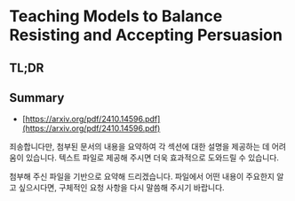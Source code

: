 # Teaching Models to Balance Resisting and Accepting Persuasion
## TL;DR
## Summary
- [https://arxiv.org/pdf/2410.14596.pdf](https://arxiv.org/pdf/2410.14596.pdf)

죄송합니다만, 첨부된 문서의 내용을 요약하여 각 섹션에 대한 설명을 제공하는 데 어려움이 있습니다. 텍스트 파일로 제공해 주시면 더욱 효과적으로 도와드릴 수 있습니다.

첨부해 주신 파일을 기반으로 요약해 드리겠습니다. 파일에서 어떤 내용이 주요한지 알고 싶으시다면, 구체적인 요청 사항을 다시 말씀해 주시기 바랍니다.